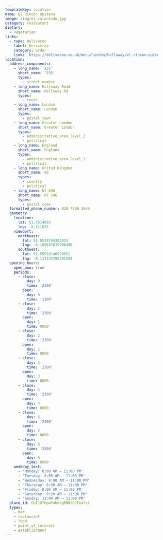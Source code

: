 ```yaml
---
templateKey: location
name: El Rincón Quiteno
image: /img/el-calentado.jpg
category: restaurant
dietary:
  - vegetarian
links:
  - type: deliveroo
    label: Deliveroo
    category: order
    link: 'https://deliveroo.co.uk/menu/london/holloway/el-rincon-quiteno-ltd'
location:
  address_components:
    - long_name: '235'
      short_name: '235'
      types:
        - street_number
    - long_name: Holloway Road
      short_name: Holloway Rd
      types:
        - route
    - long_name: London
      short_name: London
      types:
        - postal_town
    - long_name: Greater London
      short_name: Greater London
      types:
        - administrative_area_level_2
        - political
    - long_name: England
      short_name: England
      types:
        - administrative_area_level_1
        - political
    - long_name: United Kingdom
      short_name: GB
      types:
        - country
        - political
    - long_name: N7 8HG
      short_name: N7 8HG
      types:
        - postal_code
  formatted_phone_number: 020 7700 3670
  geometry:
    location:
      lat: 51.5514893
      lng: -0.111075
    viewport:
      northeast:
        lat: 51.5528794302915
        lng: -0.109637819708498
      southwest:
        lat: 51.55018146970851
        lng: -0.112335780291502
  opening_hours:
    open_now: true
    periods:
      - close:
          day: 0
          time: '2300'
        open:
          day: 0
          time: '1100'
      - close:
          day: 1
          time: '2300'
        open:
          day: 1
          time: 0800
      - close:
          day: 2
          time: '2300'
        open:
          day: 2
          time: 0800
      - close:
          day: 3
          time: '2300'
        open:
          day: 3
          time: 0800
      - close:
          day: 4
          time: '2300'
        open:
          day: 4
          time: 0800
      - close:
          day: 5
          time: '2300'
        open:
          day: 5
          time: 0800
      - close:
          day: 6
          time: '2300'
        open:
          day: 6
          time: 0900
    weekday_text:
      - 'Monday: 8:00 AM – 11:00 PM'
      - 'Tuesday: 8:00 AM – 11:00 PM'
      - 'Wednesday: 8:00 AM – 11:00 PM'
      - 'Thursday: 8:00 AM – 11:00 PM'
      - 'Friday: 8:00 AM – 11:00 PM'
      - 'Saturday: 9:00 AM – 11:00 PM'
      - 'Sunday: 11:00 AM – 11:00 PM'
  place_id: ChIJU7HpwP4bdkgRBRt6CFe4Tsk
  types:
    - bar
    - restaurant
    - food
    - point_of_interest
    - establishment
---
```

